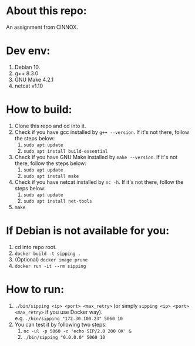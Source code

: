 # About this repo:
An assignment from CINNOX.

# Dev env:
1. Debian 10.
2. g++ 8.3.0
3. GNU Make 4.2.1
4. netcat v1.10

# How to build:
1. Clone this repo and cd into it.
2. Check if you have gcc installed by `g++ --version`. If it's not there, follow the steps below:  
   1. `sudo apt update`
   2. `sudo apt install build-essential`
3. Check if you have GNU Make installed by `make --version`. If it's not there, follow the steps below:  
   1. `sudo apt update`
   2. `sudo apt install make`
4. Check if you have netcat installed by `nc -h`. If it's not there, follow the steps below:  
   1. `sudo apt update`
   2. `sudo apt install net-tools`
5. `make`

# If Debian is not available for you:
1. cd into repo root.
2. `docker build -t sipping .`
3. (Optional) `docker image prune`
4. `docker run -it --rm sipping`

# How to run:
1. `./bin/sipping <ip> <port> <max_retry>` (or simply `sipping <ip> <port> <max_retry>` if you use Docker way).  
   e.g. `./bin/sipping "172.30.100.23" 5060 10`
2. You can test it by following two steps:
   1. `nc -ul -p 5060 -c 'echo SIP/2.0 200 OK' &`
   2. `./bin/sipping "0.0.0.0" 5060 10`